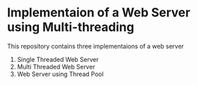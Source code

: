 # Implementaion of a Web Server using Multi-threading

This repository contains three implementaions of a web server

1. Single Threaded Web Server
2. Multi Threaded Web Server
3. Web Server using Thread Pool
